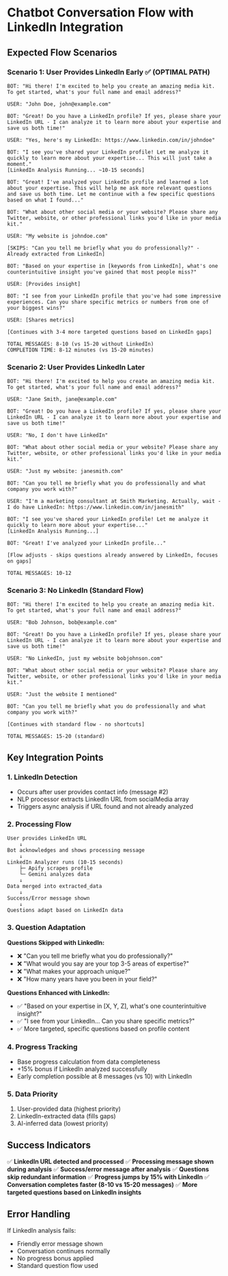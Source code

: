 # Chatbot Conversation Flow with LinkedIn Integration

## Expected Flow Scenarios

### Scenario 1: User Provides LinkedIn Early ✅ (OPTIMAL PATH)

```
BOT: "Hi there! I'm excited to help you create an amazing media kit. To get started, what's your full name and email address?"

USER: "John Doe, john@example.com"

BOT: "Great! Do you have a LinkedIn profile? If yes, please share your LinkedIn URL - I can analyze it to learn more about your expertise and save us both time!"

USER: "Yes, here's my LinkedIn: https://www.linkedin.com/in/johndoe"

BOT: "I see you've shared your LinkedIn profile! Let me analyze it quickly to learn more about your expertise... This will just take a moment."
[LinkedIn Analysis Running... ~10-15 seconds]

BOT: "Great! I've analyzed your LinkedIn profile and learned a lot about your expertise. This will help me ask more relevant questions and save us both time. Let me continue with a few specific questions based on what I found..."

BOT: "What about other social media or your website? Please share any Twitter, website, or other professional links you'd like in your media kit."

USER: "My website is johndoe.com"

[SKIPS: "Can you tell me briefly what you do professionally?" - Already extracted from LinkedIn]

BOT: "Based on your expertise in [keywords from LinkedIn], what's one counterintuitive insight you've gained that most people miss?"

USER: [Provides insight]

BOT: "I see from your LinkedIn profile that you've had some impressive experiences. Can you share specific metrics or numbers from one of your biggest wins?"

USER: [Shares metrics]

[Continues with 3-4 more targeted questions based on LinkedIn gaps]

TOTAL MESSAGES: 8-10 (vs 15-20 without LinkedIn)
COMPLETION TIME: 8-12 minutes (vs 15-20 minutes)
```

### Scenario 2: User Provides LinkedIn Later

```
BOT: "Hi there! I'm excited to help you create an amazing media kit. To get started, what's your full name and email address?"

USER: "Jane Smith, jane@example.com"

BOT: "Great! Do you have a LinkedIn profile? If yes, please share your LinkedIn URL - I can analyze it to learn more about your expertise and save us both time!"

USER: "No, I don't have LinkedIn"

BOT: "What about other social media or your website? Please share any Twitter, website, or other professional links you'd like in your media kit."

USER: "Just my website: janesmith.com"

BOT: "Can you tell me briefly what you do professionally and what company you work with?"

USER: "I'm a marketing consultant at Smith Marketing. Actually, wait - I do have LinkedIn: https://www.linkedin.com/in/janesmith"

BOT: "I see you've shared your LinkedIn profile! Let me analyze it quickly to learn more about your expertise..."
[LinkedIn Analysis Running...]

BOT: "Great! I've analyzed your LinkedIn profile..."

[Flow adjusts - skips questions already answered by LinkedIn, focuses on gaps]

TOTAL MESSAGES: 10-12
```

### Scenario 3: No LinkedIn (Standard Flow)

```
BOT: "Hi there! I'm excited to help you create an amazing media kit. To get started, what's your full name and email address?"

USER: "Bob Johnson, bob@example.com"

BOT: "Great! Do you have a LinkedIn profile? If yes, please share your LinkedIn URL - I can analyze it to learn more about your expertise and save us both time!"

USER: "No LinkedIn, just my website bobjohnson.com"

BOT: "What about other social media or your website? Please share any Twitter, website, or other professional links you'd like in your media kit."

USER: "Just the website I mentioned"

BOT: "Can you tell me briefly what you do professionally and what company you work with?"

[Continues with standard flow - no shortcuts]

TOTAL MESSAGES: 15-20 (standard)
```

## Key Integration Points

### 1. LinkedIn Detection
- Occurs after user provides contact info (message #2)
- NLP processor extracts LinkedIn URL from socialMedia array
- Triggers async analysis if URL found and not already analyzed

### 2. Processing Flow
```
User provides LinkedIn URL
    ↓
Bot acknowledges and shows processing message
    ↓
LinkedIn Analyzer runs (10-15 seconds)
    ├─ Apify scrapes profile
    └─ Gemini analyzes data
    ↓
Data merged into extracted_data
    ↓
Success/Error message shown
    ↓
Questions adapt based on LinkedIn data
```

### 3. Question Adaptation

**Questions Skipped with LinkedIn:**
- ❌ "Can you tell me briefly what you do professionally?"
- ❌ "What would you say are your top 3-5 areas of expertise?"
- ❌ "What makes your approach unique?"
- ❌ "How many years have you been in your field?"

**Questions Enhanced with LinkedIn:**
- ✅ "Based on your expertise in [X, Y, Z], what's one counterintuitive insight?"
- ✅ "I see from your LinkedIn... Can you share specific metrics?"
- ✅ More targeted, specific questions based on profile content

### 4. Progress Tracking
- Base progress calculation from data completeness
- +15% bonus if LinkedIn analyzed successfully
- Early completion possible at 8 messages (vs 10) with LinkedIn

### 5. Data Priority
1. User-provided data (highest priority)
2. LinkedIn-extracted data (fills gaps)
3. AI-inferred data (lowest priority)

## Success Indicators

✅ **LinkedIn URL detected and processed**
✅ **Processing message shown during analysis**
✅ **Success/error message after analysis**
✅ **Questions skip redundant information**
✅ **Progress jumps by 15% with LinkedIn**
✅ **Conversation completes faster (8-10 vs 15-20 messages)**
✅ **More targeted questions based on LinkedIn insights**

## Error Handling

If LinkedIn analysis fails:
- Friendly error message shown
- Conversation continues normally
- No progress bonus applied
- Standard question flow used